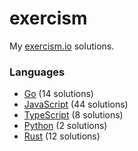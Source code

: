 # exercism

My [exercism.io](https://exercism.io) solutions.

### Languages
- [Go](./go) (14 solutions)
- [JavaScript](./javascript) (44 solutions)
- [TypeScript](./typescript) (8 solutions)
- [Python](./python) (2 solutions)
- [Rust](./rust) (12 solutions)
